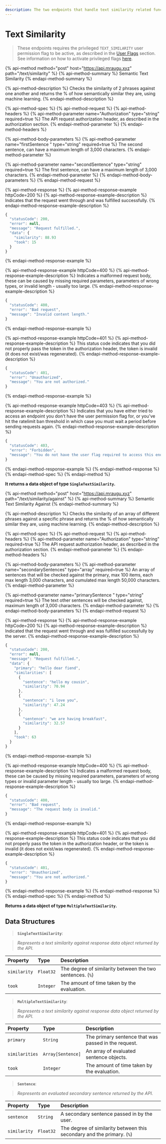```yaml
---
description: The two endpoints that handle text similarity related functionality.
---
```


# Text Similarity

> These endpoints requires the privileged `TEXT_SIMILARITY` user permission flag to be active, as described in the [User Flags](../basics/intents.md#what-are-user-flags) section. See information on how to activate privileged flags [here](../basics/intents.md#activating-privileged-flags).

{% api-method method="post" host="https://api.mraugu.xyz" path="/text/similarity" %}
{% api-method-summary %}
Semantic Text Similarity 
{% endapi-method-summary %}

{% api-method-description %}
Checks the similarity of 2 phrases against one another and returns the % of how semantically similar they are, using machine learning.
{% endapi-method-description %}

{% api-method-spec %}
{% api-method-request %}
{% api-method-headers %}
{% api-method-parameter name="Authorization" type="string" required=true %}
The API request authorization header, as described in the authorization section.
{% endapi-method-parameter %}
{% endapi-method-headers %}

{% api-method-body-parameters %}
{% api-method-parameter name="firstSentence " type="string" required=true %}
The second sentence, can have a maximum length of 3,000 characters.
{% endapi-method-parameter %}

{% api-method-parameter name="secondSentence" type="string" required=true %}
The first sentence, can have a maximum length of 3,000 characters.
{% endapi-method-parameter %}
{% endapi-method-body-parameters %}
{% endapi-method-request %}

{% api-method-response %}
{% api-method-response-example httpCode=200 %}
{% api-method-response-example-description %}
Indicates that the request went through and was fulfilled successfully.
{% endapi-method-response-example-description %}

```javascript
{
  "statusCode": 200,
  "error": null,
  "message": "Request fulfilled.",
  "data": {
    "similarity": 88.93
    "took": 15
  }
}
```
{% endapi-method-response-example %}

{% api-method-response-example httpCode=400 %}
{% api-method-response-example-description %}
Indicates a malformed request body, these can be caused by missing required parameters, parameters of wrong types, or invalid length - usually too large.
{% endapi-method-response-example-description %}

```javascript
{
  "statusCode": 400,
  "error": "Bad request",
  "message": "Invalid content length."
}
```
{% endapi-method-response-example %}

{% api-method-response-example httpCode=401 %}
{% api-method-response-example-description %}
This status code indicates that you did not properly pass the token in the authorization header, the token is invalid \(it does not exist/was regenerated\).
{% endapi-method-response-example-description %}

```javascript
{
  "statusCode": 401,
  "error": "Unauthorized",
  "message": "You are not authorized."
}
```
{% endapi-method-response-example %}

{% api-method-response-example httpCode=403 %}
{% api-method-response-example-description %}
Indicates that you have either tried to access an endpoint you don't have the user permission flag for, or you've hit the ratelimit ban threshold in which case you must wait a period before sending requests again.
{% endapi-method-response-example-description %}

```javascript
{
  "statusCode": 403,
  "error": "Forbidden",
  "message": "You do not have the user flag required to access this endpoint, please refer to https://docs.mraugu.xyz/basics/intents for more information."   
}
```
{% endapi-method-response-example %}
{% endapi-method-response %}
{% endapi-method-spec %}
{% endapi-method %}

**It returns a data object of type `SingleTextSimilarity`.** 

{% api-method method="post" host="https://api.mraugu.xyz" path="/text/similarity/against" %}
{% api-method-summary %}
Semantic Text Similarity Against
{% endapi-method-summary %}

{% api-method-description %}
Checks the similarity of an array of different phrases against a specific phrase and returns the % of how semantically similar they are, using machine learning.
{% endapi-method-description %}

{% api-method-spec %}
{% api-method-request %}
{% api-method-headers %}
{% api-method-parameter name="Authorization" type="string" required=true %}
The API request authorization header, as described in the authorization section.
{% endapi-method-parameter %}
{% endapi-method-headers %}

{% api-method-body-parameters %}
{% api-method-parameter name="secondarySentences" type="array" required=true %}
An array of sentences that will be checked against the primary, max 100 items, each max length 3,000 characters, and cumulated max length 50,000 characters.
{% endapi-method-parameter %}

{% api-method-parameter name="primarySentence " type="string" required=true %}
The text other sentences will be checked against, maximum length of 3,000 characters.
{% endapi-method-parameter %}
{% endapi-method-body-parameters %}
{% endapi-method-request %}

{% api-method-response %}
{% api-method-response-example httpCode=200 %}
{% api-method-response-example-description %}
Indicated that the request went through and was fulfilled successfully by the server.
{% endapi-method-response-example-description %}

```javascript
{
  "statusCode": 200,
  "error": null,
  "message": "Request fulfilled.",
  "data": {
    "primary": "hello dear fiend",
    "similarities": [
      {
        "sentence": "hello my cousin",
        "similarity": 70.94
      },
      {
        "sentence": "i love you",
        "similarity": 47.24
      },
      {
        "sentence": "we are having breakfast",
        "similarity": 32.57
      }
    ],
    "took": 63
  }
}
```
{% endapi-method-response-example %}

{% api-method-response-example httpCode=400 %}
{% api-method-response-example-description %}
Indicates a malformed request body, these can be caused by missing required parameters, parameters of wrong types or invalid parameter length - usually too large.
{% endapi-method-response-example-description %}

```javascript
{
  "statusCode": 400,
  "error": "Bad request",
  "message": "The request body is invalid."
}
```
{% endapi-method-response-example %}

{% api-method-response-example httpCode=401 %}
{% api-method-response-example-description %}
This status code indicates that you did not properly pass the token in the authorization header, or the token is invalid \(it does not exist/was regenerated\).
{% endapi-method-response-example-description %}

```javascript
{
  "statusCode": 401,
  "error": "Unauthorized",
  "message": "You are not authorized."
}
```
{% endapi-method-response-example %}
{% endapi-method-response %}
{% endapi-method-spec %}
{% endapi-method %}

**Returns a data object of type `MultipleTextSimilarity`.**

## Data Structures

> **`SingleTextSimilarity`**:

> _Represents a text similarity against response data object returned by the API._

| Property | Type | Description |
| :--- | :--- | :--- |
| `similarity` | `Float32` | The degree of similarity between the two sentences. \(`%`\) |
| `took` | `Integer` | The amount of time taken by the evaluation. |

> **`MultipleTextSimilarity`**:

> _Represents a text similarity against response data object returned by the API._

| Property | Type | Description |
| :--- | :--- | :--- |
| `primary` | `String` | The primary sentence that was passed in the request. |
| `similarities` | `Array[Sentence]` | An array of evaluated sentence objects. |
| `took` | `Integer` | The amount of time taken by the evaluation. |

> **`Sentence`**:

> _Represents an evaluated secondary sentence returned by the API._

| Property | Type | Description |
| :--- | :--- | :--- |
| `sentence` | `String` | A secondary sentence passed in by the user. |
| `similarity` | `Float32` | The degree of similarity between this secondary and the primary. \(`%`\) |


